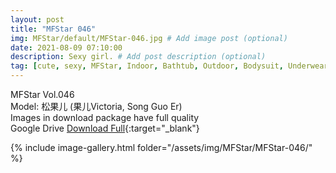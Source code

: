 ```yaml
---
layout: post
title: "MFStar 046"
img: MFStar/default/MFStar-046.jpg # Add image post (optional)
date: 2021-08-09 07:10:00
description: Sexy girl. # Add post description (optional)
tag: [cute, sexy, MFStar, Indoor, Bathtub, Outdoor, Bodysuit, Underwear, Cosplay, Big Tits, Tattoo, CHINAGIRLS]
---
```

MFStar Vol.046  
Model: 松果儿 (果儿Victoria, Song Guo Er)     
Images in download package have full quality                    
Google Drive [Download Full](http://gestyy.com/eoLfKd){:target="_blank"}

{% include image-gallery.html folder="/assets/img/MFStar/MFStar-046/" %}
